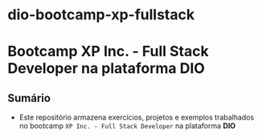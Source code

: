 # dio-bootcamp-xp-fullstack

# Bootcamp XP Inc. - Full Stack Developer na plataforma DIO

## Sumário
- Este repositório armazena exercícios, projetos e exemplos trabalhados no bootcamp ``` XP Inc. - Full Stack Developer ``` na plataforma **DIO**
